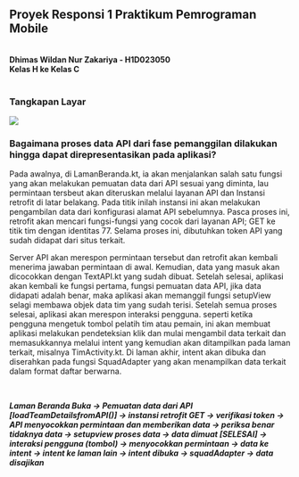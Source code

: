 <h2> Proyek Responsi 1 Praktikum Pemrograman Mobile </h2><br>
<b> Dhimas Wildan Nur Zakariya - H1D023050 </b><br>
<b> Kelas H ke Kelas C </b>
<br><br>

<h3> Tangkapan Layar</h3>

![](TangkapanLayar/RekamanLayar1.gif)


<h3>Bagaimana proses data API dari fase pemanggilan dilakukan hingga dapat direpresentasikan pada aplikasi?</h3>

<p>
Pada awalnya, di LamanBeranda.kt, ia akan menjalankan salah satu fungsi yang akan melakukan pemuatan data dari API sesuai yang diminta, lau permintaan tersbeut akan diteruskan melalui layanan API dan Instansi retrofit di latar belakang. Pada titik inilah instansi ini akan melakukan pengambilan data dari konfigurasi alamat API sebelumnya. Pasca proses ini, retrofit akan mencari fungsi-fungsi yang cocok dari layanan API; GET ke titik tim dengan identitas 77. Selama proses ini, dibutuhkan token API yang sudah didapat dari situs terkait.
</p>

<p>
Server API akan merespon permintaan tersebut dan retrofit akan kembali menerima jawaban permintaan di awal. Kemudian, data yang masuk akan dicocokkan dengan TextAPI.kt yang sudah dibuat. Setelah selesai, aplikasi akan kembali ke fungsi pertama, fungsi pemuatan data API, jika data didapati adalah benar, maka aplikasi akan memanggil fungsi setupView selagi membawa objek data tim yang sudah terisi. Setelah semua proses selesai, aplikasi akan merespon interaksi pengguna. seperti ketika pengguna mengetuk tombol pelatih tim atau pemain, ini akan membuat aplikasi melakukan pendeteksian klik dan mulai mengambil data terkait dan memasukkannya melalui intent yang kemudian akan ditampilkan pada laman terkait, misalnya TimActivity.kt. Di laman akhir, intent akan dibuka dan diserahkan pada fungsi SquadAdapter yang akan menampilkan data terkait dalam format daftar berwarna.
</p>

<br>

<b><i>
Laman Beranda Buka -> Pemuatan data dari API [loadTeamDetailsfromAPI()] -> 
instansi retrofit GET -> verifikasi token -> API menyocokkan permintaan dan 
memberikan data -> periksa benar tidaknya data -> setupview proses data -> 
data dimuat [SELESAI] -> interaksi pengguna (tombol) -> menyocokkan permintaan -> 
data ke intent -> intent ke laman lain -> intent dibuka -> squadAdapter -> data disajikan
</b></i>
